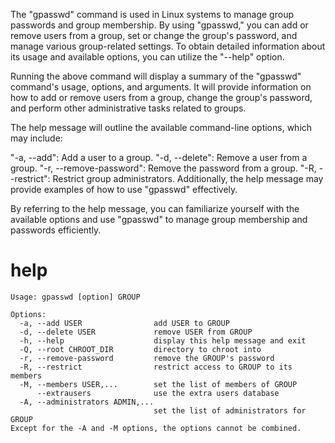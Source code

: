 The "gpasswd" command is used in Linux systems to manage group passwords and group membership. By using "gpasswd," you can add or remove users from a group, set or change the group's password, and manage various group-related settings. To obtain detailed information about its usage and available options, you can utilize the "--help" option.

Running the above command will display a summary of the "gpasswd" command's usage, options, and arguments. It will provide information on how to add or remove users from a group, change the group's password, and perform other administrative tasks related to groups.

The help message will outline the available command-line options, which may include:

"-a, --add": Add a user to a group.
"-d, --delete": Remove a user from a group.
"-r, --remove-password": Remove the password from a group.
"-R, --restrict": Restrict group administrators.
Additionally, the help message may provide examples of how to use "gpasswd" effectively.

By referring to the help message, you can familiarize yourself with the available options and use "gpasswd" to manage group membership and passwords efficiently.

# help

```
Usage: gpasswd [option] GROUP

Options:
  -a, --add USER                add USER to GROUP
  -d, --delete USER             remove USER from GROUP
  -h, --help                    display this help message and exit
  -Q, --root CHROOT_DIR         directory to chroot into
  -r, --remove-password         remove the GROUP's password
  -R, --restrict                restrict access to GROUP to its members
  -M, --members USER,...        set the list of members of GROUP
      --extrausers              use the extra users database
  -A, --administrators ADMIN,...
                                set the list of administrators for GROUP
Except for the -A and -M options, the options cannot be combined.
```
